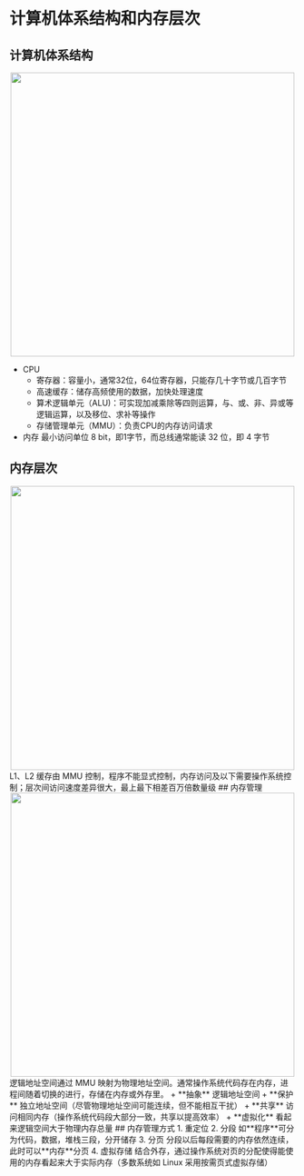 # 计算机体系结构和内存层次
## 计算机体系结构
<div align="center"> <img width="500px" src="https://github.com/sikaoreed/OS-NOTE/blob/master/note2/%E8%AE%A1%E7%AE%97%E6%9C%BA%E4%BD%93%E7%B3%BB%E7%BB%93%E6%9E%84.png"> </div>
  

+ CPU
  + 寄存器：容量小，通常32位，64位寄存器，只能存几十字节或几百字节
  + 高速缓存：储存高频使用的数据，加快处理速度
  + 算术逻辑单元（ALU)：可实现加减乘除等四则运算，与、或、非、异或等逻辑运算，以及移位、求补等操作
  + 存储管理单元（MMU）：负责CPU的内存访问请求
+ 内存
  最小访问单位 8 bit，即1字节，而总线通常能读 32 位，即 4 字节  
## 内存层次
<div align="center"> <img width="500px" src="https://github.com/sikaoreed/OS-NOTE/blob/master/note2/%E8%AE%A1%E7%AE%97%E6%9C%BA%E4%BD%93%E7%B3%BB%E7%BB%93%E6%9E%84.png"> </div>
L1、L2 缓存由 MMU 控制，程序不能显式控制，内存访问及以下需要操作系统控制；层次间访问速度差异很大，最上最下相差百万倍数量级
## 内存管理
<div align="center"> <img width="500px" src="https://github.com/sikaoreed/OS-NOTE/blob/master/note2/%E8%AE%A1%E7%AE%97%E6%9C%BA%E4%BD%93%E7%B3%BB%E7%BB%93%E6%9E%84.png"> </div>
逻辑地址空间通过 MMU 映射为物理地址空间。通常操作系统代码存在内存，进程间随着切换的进行，存储在内存或外存里。
+ **抽象**
逻辑地址空间
+ **保护**
独立地址空间（尽管物理地址空间可能连续，但不能相互干扰）
+ **共享**
访问相同内存（操作系统代码段大部分一致，共享以提高效率）
+ **虚拟化**
看起来逻辑空间大于物理内存总量
## 内存管理方式
1. 重定位
2. 分段
如**程序**可分为代码，数据，堆栈三段，分开储存
3. 分页
分段以后每段需要的内存依然连续，此时可以**内存**分页
4. 虚拟存储
结合外存，通过操作系统对页的分配使得能使用的内存看起来大于实际内存（多数系统如 Linux 采用按需页式虚拟存储）
  

  
